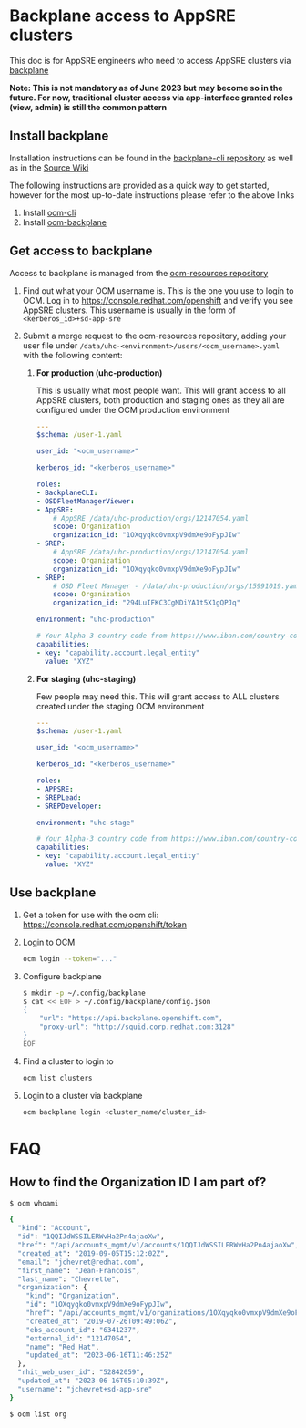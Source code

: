# Backplane access to AppSRE clusters

This doc is for AppSRE engineers who need to access AppSRE clusters via [backplane](/data/services/backplane/app.yaml)

**Note: This is not mandatory as of June 2023 but may become so in the future. For now, traditional cluster access via app-interface granted roles (view, admin) is still the common pattern**

## Install backplane

Installation instructions can be found in the [backplane-cli repository](https://github.com/openshift/backplane-cli) as well as in the [Source Wiki](https://source.redhat.com/groups/public/sre/wiki/backplane_user_documentation)

The following instructions are provided as a quick way to get started, however for the most up-to-date instructions please refer to the above links

1. Install [ocm-cli](https://github.com/openshift-online/ocm-cli)
1. Install [ocm-backplane](https://github.com/openshift/backplane-cli)

## Get access to backplane

Access to backplane is managed from the [ocm-resources repository](https://gitlab.cee.redhat.com/service/ocm-resources/)

1. Find out what your OCM username is. This is the one you use to login to OCM. Log in to https://console.redhat.com/openshift and verify you see AppSRE clusters. This username is usually in the form of `<kerberos_id>+sd-app-sre`
1. Submit a merge request to the ocm-resources repository, adding your user file under `/data/uhc-<environment>/users/<ocm_username>.yaml` with the following content:

    1. **For production (uhc-production)**

        This is usually what most people want. This will grant access to all AppSRE clusters, both production and staging ones as they all are configured under the OCM production environment

        ```yaml
        ---
        $schema: /user-1.yaml

        user_id: "<ocm_username>"

        kerberos_id: "<kerberos_username>"

        roles:
        - BackplaneCLI:
        - OSDFleetManagerViewer:
        - AppSRE:
            # AppSRE /data/uhc-production/orgs/12147054.yaml
            scope: Organization
            organization_id: "1OXqyqko0vmxpV9dmXe9oFypJIw"
        - SREP:
            # AppSRE /data/uhc-production/orgs/12147054.yaml
            scope: Organization
            organization_id: "1OXqyqko0vmxpV9dmXe9oFypJIw"
        - SREP:
            # OSD Fleet Manager - /data/uhc-production/orgs/15991019.yaml
            scope: Organization
            organization_id: "294LuIFKC3CgMDiYA1t5X1gQPJq"

        environment: "uhc-production"

        # Your Alpha-3 country code from https://www.iban.com/country-codes
        capabilities:
        - key: "capability.account.legal_entity"
          value: "XYZ"
        ```

    1. **For staging (uhc-staging)**

        Few people may need this. This will grant access to ALL clusters created under the staging OCM environment

        ```yaml
        ---
        $schema: /user-1.yaml

        user_id: "<ocm_username>"

        kerberos_id: "<kerberos_username>"

        roles:
        - APPSRE:
        - SREPLead:
        - SREPDeveloper:

        environment: "uhc-stage"

        # Your Alpha-3 country code from https://www.iban.com/country-codes
        capabilities:
        - key: "capability.account.legal_entity"
          value: "XYZ"
        ```

## Use backplane

1. Get a token for use with the ocm cli: https://console.redhat.com/openshift/token
1. Login to OCM

    ```sh
    ocm login --token="..."
    ```

1. Configure backplane

    ```sh
    $ mkdir -p ~/.config/backplane
    $ cat << EOF > ~/.config/backplane/config.json
    {
        "url": "https://api.backplane.openshift.com",
        "proxy-url": "http://squid.corp.redhat.com:3128"
    }
    EOF
    ```

3. Find a cluster to login to

    ```sh
    ocm list clusters
    ```

4. Login to a cluster via backplane

    ```sh
    ocm backplane login <cluster_name/cluster_id>
    ```

# FAQ

## How to find the Organization ID I am part of?

```sh
$ ocm whoami

{
  "kind": "Account",
  "id": "1QQIJdWSSILERWvHa2Pn4ajaoXw",
  "href": "/api/accounts_mgmt/v1/accounts/1QQIJdWSSILERWvHa2Pn4ajaoXw",
  "created_at": "2019-09-05T15:12:02Z",
  "email": "jchevret@redhat.com",
  "first_name": "Jean-Francois",
  "last_name": "Chevrette",
  "organization": {
    "kind": "Organization",
    "id": "1OXqyqko0vmxpV9dmXe9oFypJIw",
    "href": "/api/accounts_mgmt/v1/organizations/1OXqyqko0vmxpV9dmXe9oFypJIw",
    "created_at": "2019-07-26T09:49:06Z",
    "ebs_account_id": "6341237",
    "external_id": "12147054",
    "name": "Red Hat",
    "updated_at": "2023-06-16T11:46:25Z"
  },
  "rhit_web_user_id": "52842059",
  "updated_at": "2023-06-16T05:10:39Z",
  "username": "jchevret+sd-app-sre"
}

$ ocm list org
```

